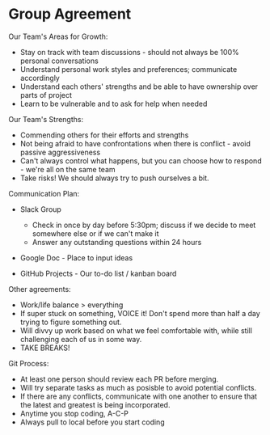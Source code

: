 # Group Agreement

Our Team's Areas for Growth:

- Stay on track with team discussions - should not always be 100% personal conversations
- Understand personal work styles and preferences; communicate accordingly
- Understand each others' strengths and be able to have ownership over parts of project
- Learn to be vulnerable and to ask for help when needed

Our Team's Strengths:

- Commending others for their efforts and strengths
- Not being afraid to have confrontations when there is conflict - avoid passive aggressiveness
- Can't always control what happens, but you can choose how to respond - we're all on the same team
- Take risks! We should always try to push ourselves a bit.

Communication Plan:

- Slack Group
    - Check in once by day before 5:30pm; discuss if we decide to meet somewhere else or if we can't make it
    - Answer any outstanding questions within 24 hours
    
- Google Doc - Place to input ideas
- GitHub Projects - Our to-do list / kanban board

Other agreements:

- Work/life balance > everything
- If super stuck on something, VOICE it! Don't spend more than half a day trying to figure something out.
- Will divvy up work based on what we feel comfortable with, while still challenging each of us in some way.
- TAKE BREAKS!

Git Process:

- At least one person should review each PR before merging.
- Will try separate tasks as much as posisble to avoid potential conflicts.
- If there are any conflicts, communicate with one another to ensure that the latest and greatest is being incorporated.
- Anytime you stop coding, A-C-P
- Always pull to local before you start coding
